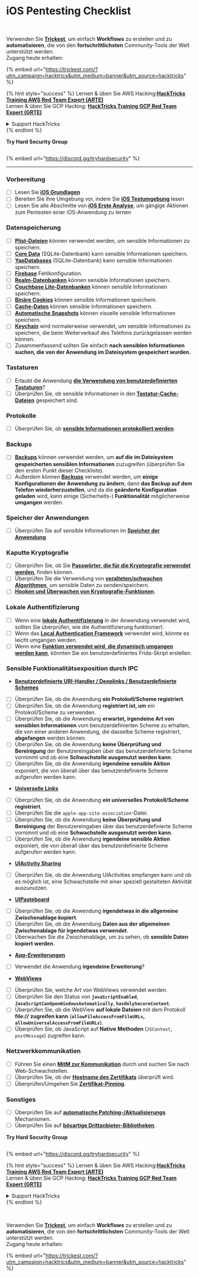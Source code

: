 # iOS Pentesting Checklist

<figure><img src="../.gitbook/assets/image (48).png" alt=""><figcaption></figcaption></figure>

\
Verwenden Sie [**Trickest**](https://trickest.com/?utm\_campaign=hacktrics\&utm\_medium=banner\&utm\_source=hacktricks), um einfach **Workflows** zu erstellen und zu **automatisieren**, die von den **fortschrittlichsten** Community-Tools der Welt unterstützt werden.\
Zugang heute erhalten:

{% embed url="https://trickest.com/?utm_campaign=hacktrics&utm_medium=banner&utm_source=hacktricks" %}

{% hint style="success" %}
Lernen & üben Sie AWS Hacking:<img src="/.gitbook/assets/arte.png" alt="" data-size="line">[**HackTricks Training AWS Red Team Expert (ARTE)**](https://training.hacktricks.xyz/courses/arte)<img src="/.gitbook/assets/arte.png" alt="" data-size="line">\
Lernen & üben Sie GCP Hacking: <img src="/.gitbook/assets/grte.png" alt="" data-size="line">[**HackTricks Training GCP Red Team Expert (GRTE)**<img src="/.gitbook/assets/grte.png" alt="" data-size="line">](https://training.hacktricks.xyz/courses/grte)

<details>

<summary>Support HackTricks</summary>

* Überprüfen Sie die [**Abonnementpläne**](https://github.com/sponsors/carlospolop)!
* **Treten Sie der** 💬 [**Discord-Gruppe**](https://discord.gg/hRep4RUj7f) oder der [**Telegram-Gruppe**](https://t.me/peass) bei oder **folgen** Sie uns auf **Twitter** 🐦 [**@hacktricks\_live**](https://twitter.com/hacktricks\_live)**.**
* **Teilen Sie Hacking-Tricks, indem Sie PRs an die** [**HackTricks**](https://github.com/carlospolop/hacktricks) und [**HackTricks Cloud**](https://github.com/carlospolop/hacktricks-cloud) GitHub-Repos senden.

</details>
{% endhint %}

**Try Hard Security Group**

<figure><img src="../.gitbook/assets/telegram-cloud-document-1-5159108904864449420.jpg" alt=""><figcaption></figcaption></figure>

{% embed url="https://discord.gg/tryhardsecurity" %}

***

### Vorbereitung

* [ ] Lesen Sie [**iOS Grundlagen**](ios-pentesting/ios-basics.md)
* [ ] Bereiten Sie Ihre Umgebung vor, indem Sie [**iOS Testumgebung**](ios-pentesting/ios-testing-environment.md) lesen
* [ ] Lesen Sie alle Abschnitte von [**iOS Erste Analyse**](ios-pentesting/#initial-analysis), um gängige Aktionen zum Pentesten einer iOS-Anwendung zu lernen

### Datenspeicherung

* [ ] [**Plist-Dateien**](ios-pentesting/#plist) können verwendet werden, um sensible Informationen zu speichern.
* [ ] [**Core Data**](ios-pentesting/#core-data) (SQLite-Datenbank) kann sensible Informationen speichern.
* [ ] [**YapDatabases**](ios-pentesting/#yapdatabase) (SQLite-Datenbank) kann sensible Informationen speichern.
* [ ] [**Firebase**](ios-pentesting/#firebase-real-time-databases) Fehlkonfiguration.
* [ ] [**Realm-Datenbanken**](ios-pentesting/#realm-databases) können sensible Informationen speichern.
* [ ] [**Couchbase Lite-Datenbanken**](ios-pentesting/#couchbase-lite-databases) können sensible Informationen speichern.
* [ ] [**Binäre Cookies**](ios-pentesting/#cookies) können sensible Informationen speichern.
* [ ] [**Cache-Daten**](ios-pentesting/#cache) können sensible Informationen speichern.
* [ ] [**Automatische Snapshots**](ios-pentesting/#snapshots) können visuelle sensible Informationen speichern.
* [ ] [**Keychain**](ios-pentesting/#keychain) wird normalerweise verwendet, um sensible Informationen zu speichern, die beim Weiterverkauf des Telefons zurückgelassen werden können.
* [ ] Zusammenfassend sollten Sie einfach **nach sensiblen Informationen suchen, die von der Anwendung im Dateisystem gespeichert wurden.**

### Tastaturen

* [ ] Erlaubt die Anwendung [**die Verwendung von benutzerdefinierten Tastaturen**](ios-pentesting/#custom-keyboards-keyboard-cache)?
* [ ] Überprüfen Sie, ob sensible Informationen in den [**Tastatur-Cache-Dateien**](ios-pentesting/#custom-keyboards-keyboard-cache) gespeichert sind.

### **Protokolle**

* [ ] Überprüfen Sie, ob [**sensible Informationen protokolliert werden**](ios-pentesting/#logs).

### Backups

* [ ] [**Backups**](ios-pentesting/#backups) können verwendet werden, um **auf die im Dateisystem gespeicherten sensiblen Informationen** zuzugreifen (überprüfen Sie den ersten Punkt dieser Checkliste).
* [ ] Außerdem können [**Backups**](ios-pentesting/#backups) verwendet werden, um **einige Konfigurationen der Anwendung zu ändern**, dann **das Backup auf dem Telefon wiederherzustellen**, und da die **geänderte Konfiguration** **geladen** wird, kann einige (Sicherheits-) **Funktionalität** möglicherweise **umgangen** werden.

### **Speicher der Anwendungen**

* [ ] Überprüfen Sie auf sensible Informationen im [**Speicher der Anwendung**](ios-pentesting/#testing-memory-for-sensitive-data).

### **Kaputte Kryptografie**

* [ ] Überprüfen Sie, ob Sie [**Passwörter, die für die Kryptografie verwendet werden**](ios-pentesting/#broken-cryptography), finden können.
* [ ] Überprüfen Sie die Verwendung von [**veralteten/schwachen Algorithmen**](ios-pentesting/#broken-cryptography), um sensible Daten zu senden/speichern.
* [ ] [**Hooken und Überwachen von Kryptografie-Funktionen**](ios-pentesting/#broken-cryptography).

### **Lokale Authentifizierung**

* [ ] Wenn eine [**lokale Authentifizierung**](ios-pentesting/#local-authentication) in der Anwendung verwendet wird, sollten Sie überprüfen, wie die Authentifizierung funktioniert.
* [ ] Wenn das [**Local Authentication Framework**](ios-pentesting/#local-authentication-framework) verwendet wird, könnte es leicht umgangen werden.
* [ ] Wenn eine [**Funktion verwendet wird, die dynamisch umgangen werden kann**](ios-pentesting/#local-authentication-using-keychain), könnten Sie ein benutzerdefiniertes Frida-Skript erstellen.

### Sensible Funktionalitätsexposition durch IPC

* [**Benutzerdefinierte URI-Handler / Deeplinks / Benutzerdefinierte Schemes**](ios-pentesting/#custom-uri-handlers-deeplinks-custom-schemes)
* [ ] Überprüfen Sie, ob die Anwendung **ein Protokoll/Scheme registriert**.
* [ ] Überprüfen Sie, ob die Anwendung **registriert ist, um** ein Protokoll/Scheme zu verwenden.
* [ ] Überprüfen Sie, ob die Anwendung **erwartet, irgendeine Art von sensiblen Informationen** vom benutzerdefinierten Scheme zu erhalten, die von einer anderen Anwendung, die dasselbe Scheme registriert, **abgefangen** werden können.
* [ ] Überprüfen Sie, ob die Anwendung **keine Überprüfung und Bereinigung** der Benutzereingaben über das benutzerdefinierte Scheme vornimmt und ob eine **Schwachstelle ausgenutzt werden kann**.
* [ ] Überprüfen Sie, ob die Anwendung **irgendeine sensible Aktion** exponiert, die von überall über das benutzerdefinierte Scheme aufgerufen werden kann.
* [**Universelle Links**](ios-pentesting/#universal-links)
* [ ] Überprüfen Sie, ob die Anwendung **ein universelles Protokoll/Scheme registriert**.
* [ ] Überprüfen Sie die `apple-app-site-association`-Datei.
* [ ] Überprüfen Sie, ob die Anwendung **keine Überprüfung und Bereinigung** der Benutzereingaben über das benutzerdefinierte Scheme vornimmt und ob eine **Schwachstelle ausgenutzt werden kann**.
* [ ] Überprüfen Sie, ob die Anwendung **irgendeine sensible Aktion** exponiert, die von überall über das benutzerdefinierte Scheme aufgerufen werden kann.
* [**UIActivity Sharing**](ios-pentesting/ios-uiactivity-sharing.md)
* [ ] Überprüfen Sie, ob die Anwendung UIActivities empfangen kann und ob es möglich ist, eine Schwachstelle mit einer speziell gestalteten Aktivität auszunutzen.
* [**UIPasteboard**](ios-pentesting/ios-uipasteboard.md)
* [ ] Überprüfen Sie, ob die Anwendung **irgendetwas in die allgemeine Zwischenablage kopiert**.
* [ ] Überprüfen Sie, ob die Anwendung **Daten aus der allgemeinen Zwischenablage für irgendetwas verwendet**.
* [ ] Überwachen Sie die Zwischenablage, um zu sehen, ob **sensible Daten kopiert werden**.
* [**App-Erweiterungen**](ios-pentesting/ios-app-extensions.md)
* [ ] Verwendet die Anwendung **irgendeine Erweiterung**?
* [**WebViews**](ios-pentesting/ios-webviews.md)
* [ ] Überprüfen Sie, welche Art von WebViews verwendet werden.
* [ ] Überprüfen Sie den Status von **`javaScriptEnabled`**, **`JavaScriptCanOpenWindowsAutomatically`**, **`hasOnlySecureContent`**.
* [ ] Überprüfen Sie, ob die WebView **auf lokale Dateien** mit dem Protokoll **file://** **zugreifen kann** (**`allowFileAccessFromFileURLs`, `allowUniversalAccessFromFileURLs`**).
* [ ] Überprüfen Sie, ob JavaScript auf **Native** **Methoden** (`JSContext`, `postMessage`) zugreifen kann.

### Netzwerkkommunikation

* [ ] Führen Sie einen [**MitM zur Kommunikation**](ios-pentesting/#network-communication) durch und suchen Sie nach Web-Schwachstellen.
* [ ] Überprüfen Sie, ob der [**Hostname des Zertifikats**](ios-pentesting/#hostname-check) überprüft wird.
* [ ] Überprüfen/Umgehen Sie [**Zertifikat-Pinning**](ios-pentesting/#certificate-pinning).

### **Sonstiges**

* [ ] Überprüfen Sie auf [**automatische Patching-/Aktualisierungs**](ios-pentesting/#hot-patching-enforced-updateing) Mechanismen.
* [ ] Überprüfen Sie auf [**bösartige Drittanbieter-Bibliotheken**](ios-pentesting/#third-parties).

**Try Hard Security Group**

<figure><img src="../.gitbook/assets/telegram-cloud-document-1-5159108904864449420.jpg" alt=""><figcaption></figcaption></figure>

{% embed url="https://discord.gg/tryhardsecurity" %}

{% hint style="success" %}
Lernen & üben Sie AWS Hacking:<img src="/.gitbook/assets/arte.png" alt="" data-size="line">[**HackTricks Training AWS Red Team Expert (ARTE)**](https://training.hacktricks.xyz/courses/arte)<img src="/.gitbook/assets/arte.png" alt="" data-size="line">\
Lernen & üben Sie GCP Hacking: <img src="/.gitbook/assets/grte.png" alt="" data-size="line">[**HackTricks Training GCP Red Team Expert (GRTE)**<img src="/.gitbook/assets/grte.png" alt="" data-size="line">](https://training.hacktricks.xyz/courses/grte)

<details>

<summary>Support HackTricks</summary>

* Überprüfen Sie die [**Abonnementpläne**](https://github.com/sponsors/carlospolop)!
* **Treten Sie der** 💬 [**Discord-Gruppe**](https://discord.gg/hRep4RUj7f) oder der [**Telegram-Gruppe**](https://t.me/peass) bei oder **folgen** Sie uns auf **Twitter** 🐦 [**@hacktricks\_live**](https://twitter.com/hacktricks\_live)**.**
* **Teilen Sie Hacking-Tricks, indem Sie PRs an die** [**HackTricks**](https://github.com/carlospolop/hacktricks) und [**HackTricks Cloud**](https://github.com/carlospolop/hacktricks-cloud) GitHub-Repos senden.

</details>
{% endhint %}

<figure><img src="../.gitbook/assets/image (48).png" alt=""><figcaption></figcaption></figure>

\
Verwenden Sie [**Trickest**](https://trickest.com/?utm\_campaign=hacktrics\&utm\_medium=banner\&utm\_source=hacktricks), um einfach **Workflows** zu erstellen und zu **automatisieren**, die von den **fortschrittlichsten** Community-Tools der Welt unterstützt werden.\
Zugang heute erhalten:

{% embed url="https://trickest.com/?utm_campaign=hacktrics&utm_medium=banner&utm_source=hacktricks" %}
